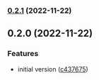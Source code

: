 

### [0.2.1](https://github.com/Nicholaiii/reactivecs/compare/0.2.0...0.2.1) (2022-11-22)

## 0.2.0 (2022-11-22)


### Features

* initial version ([c437675](https://github.com/Nicholaiii/reactivecs/commit/c437675a8006a5ce2b9ee9d08f98c4cb644188e9))